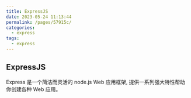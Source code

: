 ```yaml
---
title: ExpressJS
date: 2023-05-24 11:13:44
permalink: /pages/57915c/
categories:
  - express
tags:
  - express
---
```


## ExpressJS

Express 是一个简洁而灵活的 node.js Web 应用框架, 提供一系列强大特性帮助你创建各种 Web 应用。
